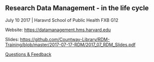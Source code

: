 ## Research Data Management - in the life cycle
July 10 2017 | Haravrd School of Public Health FXB G12

Website: https://datamanagement.hms.harvard.edu

Slides: https://github.com/Countway-Library/RDM-Training/blob/master/2017-07-17-RDM/2017_07_RDM_Slides.pdf

[Questions & Feedback](http://asklib.hms.harvard.edu/widget_standalone.php?la_widget_id=4913)

